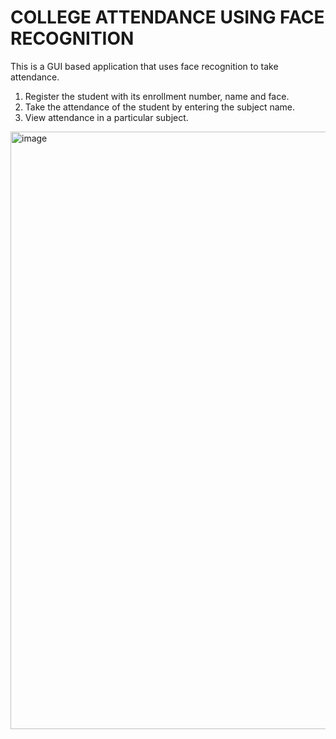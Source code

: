 <h1>COLLEGE ATTENDANCE USING FACE RECOGNITION</h1>

This is a GUI based application that uses face recognition to take attendance.

1. Register the student with its enrollment number, name and face.
2. Take the attendance of the student by entering the subject name.
3. View attendance in a particular subject.

<img width="956" alt="image" src="https://user-images.githubusercontent.com/72097687/170862132-f97e1a25-2861-41ab-a975-dadf375be495.png">

